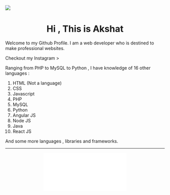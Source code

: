 
<img src="LeT’s plays.png">
<h1 style="width:100%;text-align:center">Hi , This is Akshat</h1>
<p>Welcome to my Github Profile. I am a web developer who is destined to make professional websites.</p>

<a href="https://www.instagram.com/itz_akshatbisht/" style="text-decoration:none">Checkout my Instagram ></a>

<p>Ranging from PHP to MySQL to Python , I have knowledge of 16 other languages :
<ol>
<li>HTML (Not a language)</li>
<li>CSS</li>
<li>Javascript</li>
<li>PHP</li>
<li>MySQL</li>
<li>Python</li>
<li>Angular JS</li>
<li>Node JS</li>
<li>Java</li>
<li>React JS</li>
</ol>
<p>And some more languages , libraries and frameworks.</p>

<hr>

<center><div style="display:flex;justify-content:center;flex-direction:column;"><img src="srccodeico.png" style="height:120px;margin:0px 120px;"><img src="musicico.png" style="height:120px;margin:0px 300px;"><img src="psico.png" style="height:300px;margin:0px 300px;"></div></center>

